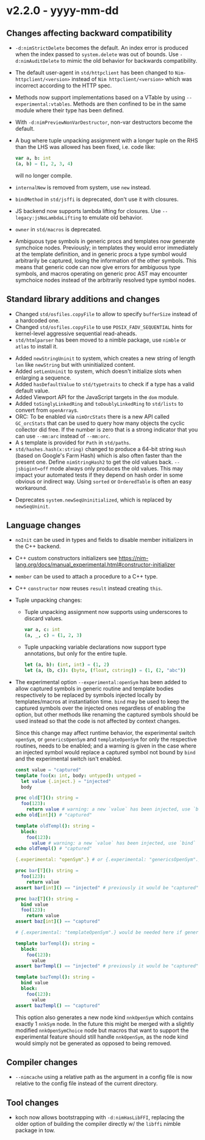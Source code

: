 # v2.2.0 - yyyy-mm-dd


## Changes affecting backward compatibility

- `-d:nimStrictDelete` becomes the default. An index error is produced when the index passed to `system.delete` was out of bounds. Use `-d:nimAuditDelete` to mimic the old behavior for backwards compatibility.
- The default user-agent in `std/httpclient` has been changed to `Nim-httpclient/<version>` instead of `Nim httpclient/<version>` which was incorrect according to the HTTP spec.
- Methods now support implementations based on a VTable by using `--experimental:vtables`. Methods are then confined to be in the same module where their type has been defined.
- With `-d:nimPreviewNonVarDestructor`, non-var destructors become the default.
- A bug where tuple unpacking assignment with a longer tuple on the RHS than the LHS was allowed has been fixed, i.e. code like:
  ```nim
  var a, b: int
  (a, b) = (1, 2, 3, 4)
  ```
  will no longer compile.
- `internalNew` is removed from system, use `new` instead.

- `bindMethod` in `std/jsffi` is deprecated, don't use it with closures.

- JS backend now supports lambda lifting for closures. Use `--legacy:jsNoLambdaLifting` to emulate old behavior.

- `owner` in `std/macros` is deprecated.

- Ambiguous type symbols in generic procs and templates now generate symchoice nodes.
  Previously; in templates they would error immediately at the template definition,
  and in generic procs a type symbol would arbitrarily be captured, losing the
  information of the other symbols. This means that generic code can now give
  errors for ambiguous type symbols, and macros operating on generic proc AST
  may encounter symchoice nodes instead of the arbitrarily resolved type symbol nodes.

## Standard library additions and changes

[//]: # "Changes:"

- Changed `std/osfiles.copyFile` to allow to specify `bufferSize` instead of a hardcoded one.
- Changed `std/osfiles.copyFile` to use `POSIX_FADV_SEQUENTIAL` hints for kernel-level aggressive sequential read-aheads.
- `std/htmlparser` has been moved to a nimble package, use `nimble` or `atlas` to install it.

[//]: # "Additions:"

- Added `newStringUninit` to system, which creates a new string of length `len` like `newString` but with uninitialized content.
- Added `setLenUninit` to system, which doesn't initialize
slots when enlarging a sequence.
- Added `hasDefaultValue` to `std/typetraits` to check if a type has a valid default value.
- Added Viewport API for the JavaScript targets in the `dom` module.
- Added `toSinglyLinkedRing` and `toDoublyLinkedRing` to `std/lists` to convert from `openArray`s.
- ORC: To be enabled via `nimOrcStats` there is a new API called `GC_orcStats` that can be used to query how many
  objects the cyclic collector did free. If the number is zero that is a strong indicator that you can use `--mm:arc`
  instead of `--mm:orc`.
- A `$` template is provided for `Path` in `std/paths`.
- `std/hashes.hash(x:string)` changed to produce a 64-bit string `Hash` (based
on Google's Farm Hash) which is also often faster than the present one.  Define
`nimStringHash2` to get the old values back.  `--jsbigint=off` mode always only
produces the old values.  This may impact your automated tests if they depend
on hash order in some obvious or indirect way.  Using `sorted` or `OrderedTable`
is often an easy workaround.

[//]: # "Deprecations:"

- Deprecates `system.newSeqUninitialized`, which is replaced by `newSeqUninit`.

[//]: # "Removals:"


## Language changes

- `noInit` can be used in types and fields to disable member initializers in the C++ backend.
- C++ custom constructors initializers see https://nim-lang.org/docs/manual_experimental.html#constructor-initializer
- `member` can be used to attach a procedure to a C++ type.
- C++ `constructor` now reuses `result` instead creating `this`.

- Tuple unpacking changes:
  - Tuple unpacking assignment now supports using underscores to discard values.
    ```nim
    var a, c: int
    (a, _, c) = (1, 2, 3)
    ```
  - Tuple unpacking variable declarations now support type annotations, but
    only for the entire tuple.
    ```nim
    let (a, b): (int, int) = (1, 2)
    let (a, (b, c)): (byte, (float, cstring)) = (1, (2, "abc"))
    ```

- The experimental option `--experimental:openSym` has been added to allow
  captured symbols in generic routine and template bodies respectively to be
  replaced by symbols injected locally by templates/macros at instantiation
  time. `bind` may be used to keep the captured symbols over the injected ones
  regardless of enabling the option, but other methods like renaming the
  captured symbols should be used instead so that the code is not affected by
  context changes.

  Since this change may affect runtime behavior, the experimental switch
  `openSym`, or `genericsOpenSym` and `templateOpenSym` for only the respective
  routines, needs to be enabled; and a warning is given in the case where an
  injected symbol would replace a captured symbol not bound by `bind` and
  the experimental switch isn't enabled.

  ```nim
  const value = "captured"
  template foo(x: int, body: untyped): untyped =
    let value {.inject.} = "injected"
    body

  proc old[T](): string =
    foo(123):
      return value # warning: a new `value` has been injected, use `bind` or turn on `experimental:openSym`
  echo old[int]() # "captured"

  template oldTempl(): string =
    block:
      foo(123):
        value # warning: a new `value` has been injected, use `bind` or turn on `experimental:openSym`
  echo oldTempl() # "captured"

  {.experimental: "openSym".} # or {.experimental: "genericsOpenSym".} for just generic procs

  proc bar[T](): string =
    foo(123):
      return value
  assert bar[int]() == "injected" # previously it would be "captured"

  proc baz[T](): string =
    bind value
    foo(123):
      return value
  assert baz[int]() == "captured"

  # {.experimental: "templateOpenSym".} would be needed here if genericsOpenSym was used

  template barTempl(): string =
    block:
      foo(123):
        value
  assert barTempl() == "injected" # previously it would be "captured"

  template bazTempl(): string =
    bind value
    block:
      foo(123):
        value
  assert bazTempl() == "captured"
  ```

  This option also generates a new node kind `nnkOpenSym` which contains
  exactly 1 `nnkSym` node. In the future this might be merged with a slightly
  modified `nnkOpenSymChoice` node but macros that want to support the
  experimental feature should still handle `nnkOpenSym`, as the node kind would
  simply not be generated as opposed to being removed.

## Compiler changes

- `--nimcache` using a relative path as the argument in a config file is now relative to the config file instead of the current directory.

## Tool changes

- koch now allows bootstrapping with `-d:nimHasLibFFI`, replacing the older option of building the compiler directly w/ the `libffi` nimble package in tow.

